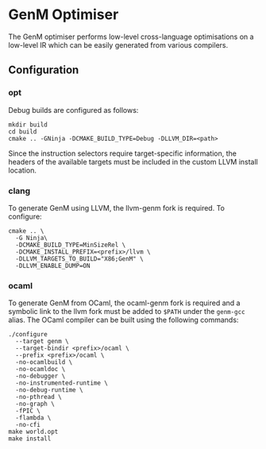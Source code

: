# GenM Optimiser

The GenM optimiser performs low-level cross-language optimisations on a
low-level IR which can be easily generated from various compilers.

## Configuration

### opt

Debug builds are configured as follows:
```
mkdir build
cd build
cmake .. -GNinja -DCMAKE_BUILD_TYPE=Debug -DLLVM_DIR=<path>
```

Since the instruction selectors require target-specific information, the headers
of the available targets must be included in the custom LLVM install location.

### clang

To generate GenM using LLVM, the llvm-genm fork is required. To configure:

```
cmake .. \
  -G Ninja\
  -DCMAKE_BUILD_TYPE=MinSizeRel \
  -DCMAKE_INSTALL_PREFIX=<prefix>/llvm \
  -DLLVM_TARGETS_TO_BUILD="X86;GenM" \
  -DLLVM_ENABLE_DUMP=ON
```

### ocaml

To generate GenM from OCaml, the ocaml-genm fork is required and a symbolic link
to the llvm fork must be added to `$PATH` under the `genm-gcc` alias. The OCaml
compiler can be built using the following commands:

```
./configure
  --target genm \
  --target-bindir <prefix>/ocaml \
  --prefix <prefix>/ocaml \
  -no-ocamlbuild \
  -no-ocamldoc \
  -no-debugger \
  -no-instrumented-runtime \
  -no-debug-runtime \
  -no-pthread \
  -no-graph \
  -fPIC \
  -flambda \
  -no-cfi
make world.opt
make install
```
